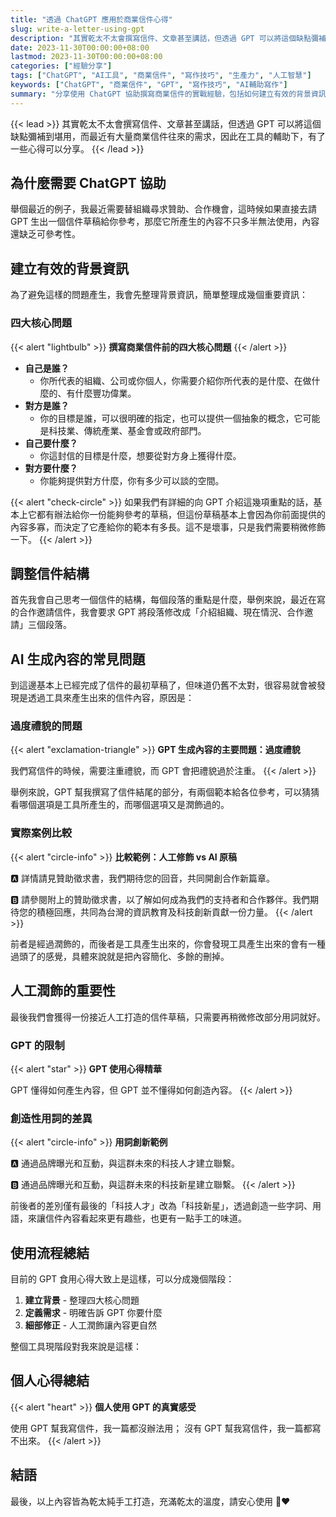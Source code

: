 ```yaml
---
title: "透過 ChatGPT 應用於商業信件心得"
slug: write-a-letter-using-gpt
description: "其實乾太不太會撰寫信件、文章甚至講話，但透過 GPT 可以將這個缺點彌補到堪用，而最近有大量商業信件往來的需求，因此在工具的輔助下，有了一些心得可以分享。"
date: 2023-11-30T00:00:00+08:00
lastmod: 2023-11-30T00:00:00+08:00
categories: ["經驗分享"]
tags: ["ChatGPT", "AI工具", "商業信件", "寫作技巧", "生產力", "人工智慧"]
keywords: ["ChatGPT", "商業信件", "GPT", "寫作技巧", "AI輔助寫作"]
summary: "分享使用 ChatGPT 協助撰寫商業信件的實戰經驗，包括如何建立有效的背景資訊、避免過度禮貌的AI風格，以及透過人工潤飾讓內容更具人性化。"
---
```


{{< lead >}}
其實乾太不太會撰寫信件、文章甚至講話，但透過 GPT 可以將這個缺點彌補到堪用，而最近有大量商業信件往來的需求，因此在工具的輔助下，有了一些心得可以分享。
{{< /lead >}}

## 為什麼需要 ChatGPT 協助

舉個最近的例子，我最近需要替組織尋求贊助、合作機會，這時候如果直接去請 GPT 生出一個信件草稿給你參考，那麼它所產生的內容不只多半無法使用，內容還缺乏可參考性。

## 建立有效的背景資訊

為了避免這樣的問題產生，我會先整理背景資訊，簡單整理成幾個重要資訊：

### 四大核心問題

{{< alert "lightbulb" >}}
**撰寫商業信件前的四大核心問題**
{{< /alert >}}

- **自己是誰？**
    - 你所代表的組織、公司或你個人，你需要介紹你所代表的是什麼、在做什麼的、有什麼豐功偉業。
- **對方是誰？**
    - 你的目標是誰，可以很明確的指定，也可以提供一個抽象的概念，它可能是科技業、傳統產業、基金會或政府部門。
- **自己要什麼？**
    - 你這封信的目標是什麼，想要從對方身上獲得什麼。
- **對方要什麼？**
    - 你能夠提供對方什麼，你有多少可以談的空間。

{{< alert "check-circle" >}}
如果我們有詳細的向 GPT 介紹這幾項重點的話，基本上它都有辦法給你一份能夠參考的草稿，但這份草稿基本上會因為你前面提供的內容多寡，而決定了它產給你的範本有多長。這不是壞事，只是我們需要稍微修飾一下。
{{< /alert >}}

## 調整信件結構

首先我會自己思考一個信件的結構，每個段落的重點是什麼，舉例來說，最近在寫的合作邀請信件，我會要求 GPT 將段落修改成「介紹組織、現在情況、合作邀請」三個段落。

## AI 生成內容的常見問題

到這邊基本上已經完成了信件的最初草稿了，但味道仍舊不太對，很容易就會被發現是透過工具來產生出來的信件內容，原因是：

### 過度禮貌的問題

{{< alert "exclamation-triangle" >}}
**GPT 生成內容的主要問題：過度禮貌**

我們寫信件的時候，需要注重禮貌，而 GPT 會把禮貌過於注重。
{{< /alert >}}

舉例來說，GPT 幫我撰寫了信件結尾的部分，有兩個範本給各位參考，可以猜猜看哪個選項是工具所產生的，而哪個選項又是潤飾過的。

### 實際案例比較

{{< alert "circle-info" >}}
**比較範例：人工修飾 vs AI 原稿**

🅰️ 詳情請見贊助徵求書，我們期待您的回音，共同開創合作新篇章。

🅱️ 請參閱附上的贊助徵求書，以了解如何成為我們的支持者和合作夥伴。我們期待您的積極回應，共同為台灣的資訊教育及科技創新貢獻一份力量。
{{< /alert >}}

前者是經過潤飾的，而後者是工具產生出來的，你會發現工具產生出來的會有一種過頭了的感覺，具體來說就是把內容簡化、多餘的刪掉。

## 人工潤飾的重要性

最後我們會獲得一份接近人工打造的信件草稿，只需要再稍微修改部分用詞就好。

### GPT 的限制

{{< alert "star" >}}
**GPT 使用心得精華**

GPT 懂得如何產生內容，但 GPT 並不懂得如何創造內容。
{{< /alert >}}

### 創造性用詞的差異

{{< alert "circle-info" >}}
**用詞創新範例**

🅰️ 通過品牌曝光和互動，與這群未來的科技人才建立聯繫。

🅱️ 通過品牌曝光和互動，與這群未來的科技新星建立聯繫。
{{< /alert >}}

前後者的差別僅有最後的「科技人才」改為「科技新星」，透過創造一些字詞、用語，來讓信件內容看起來更有趣些，也更有一點手工的味道。

## 使用流程總結

目前的 GPT 食用心得大致上是這樣，可以分成幾個階段：
1. **建立背景** - 整理四大核心問題
2. **定義需求** - 明確告訴 GPT 你要什麼
3. **細部修正** - 人工潤飾讓內容更自然

整個工具現階段對我來說是這樣：

## 個人心得總結

{{< alert "heart" >}}
**個人使用 GPT 的真實感受**

使用 GPT 幫我寫信件，我一篇都沒辦法用；
沒有 GPT 幫我寫信件，我一篇都寫不出來。
{{< /alert >}}

## 結語

最後，以上內容皆為乾太純手工打造，充滿乾太的溫度，請安心使用 🦊❤️